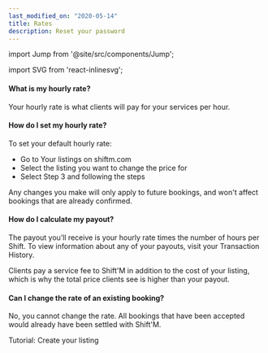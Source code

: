 ```yaml
---
last_modified_on: "2020-05-14"
title: Rates
description: Reset your password
---
```


import Jump from '@site/src/components/Jump';

import SVG from 'react-inlinesvg';

#### What is my hourly rate?
Your hourly rate is what clients will pay for your services per hour.

#### How do I set my hourly rate?
To set your default hourly rate:

* Go to Your listings on shiftm.com
* Select the listing you want to change the price for
* Select Step 3 and following the steps

Any changes you make will only apply to future bookings, and won't affect bookings that are already confirmed.

#### How do I calculate my payout?
The payout you’ll receive is your hourly rate times the number of hours per Shift.
To view information about any of your payouts, visit your Transaction History.

Clients pay a service fee to Shift'M in addition to the cost of your listing, which is why the total price clients see is higher than your payout.


#### Can I change the rate of an existing booking?
No, you cannot change the rate. All bookings that have been accepted would already have been settled with Shift'M.


<Jump to="/guides/advanced/listings/">Tutorial: Create your listing</Jump>
